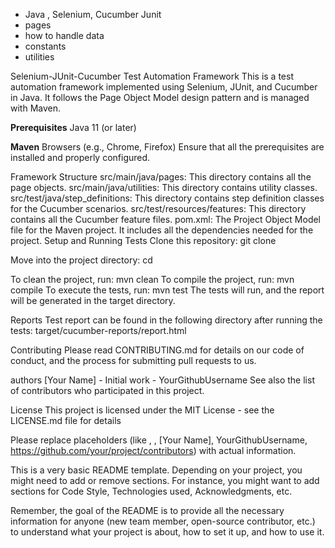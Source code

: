 - Java , Selenium, Cucumber Junit
- pages
- how to handle data
- constants
- utilities

Selenium-JUnit-Cucumber Test Automation Framework
This is a test automation framework implemented using Selenium, JUnit, and Cucumber in Java.
It follows the Page Object Model design pattern and is managed with Maven.


**Prerequisites**
Java 11 (or later)

**Maven**
Browsers (e.g., Chrome, Firefox)
Ensure that all the prerequisites are installed and properly configured.

Framework Structure
src/main/java/pages: This directory contains all the page objects.
src/main/java/utilities: This directory contains utility classes.
src/test/java/step_definitions: This directory contains step definition classes for the Cucumber scenarios.
src/test/resources/features: This directory contains all the Cucumber feature files.
pom.xml: The Project Object Model file for the Maven project. It includes all the dependencies needed for the project.
Setup and Running Tests
Clone this repository: git clone <repository-url>

Move into the project directory: cd <project-name>

To clean the project, run: mvn clean
To compile the project, run: mvn compile
To execute the tests, run: mvn test
The tests will run, and the report will be generated in the target directory.

Reports
Test report can be found in the following directory after running the tests: target/cucumber-reports/report.html

Contributing
Please read CONTRIBUTING.md for details on our code of conduct, and the process for submitting pull requests to us.

authors
[Your Name] - Initial work - YourGithubUsername
See also the list of contributors who participated in this project.

License
This project is licensed under the MIT License - see the LICENSE.md file for details

Please replace placeholders (like <repository-url>, <project-name>, [Your Name], YourGithubUsername, https://github.com/your/project/contributors) with actual information.

This is a very basic README template. Depending on your project, you might need to add or remove sections. For instance, you might want to add sections for Code Style, Technologies used, Acknowledgments, etc.

Remember, the goal of the README is to provide all the necessary information for anyone (new team member, open-source contributor, etc.) to understand what your project is about, how to set it up, and how to use it.